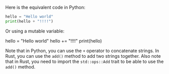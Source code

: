  Here is the equivalent code in Python:
```python
hello = "Hello world"
print(hello + "!!!!")
```
Or using a mutable variable:

hello = "Hello world"
hello += "!!!!"
print(hello)

Note that in Python, you can use the `+` operator to concatenate strings.
In Rust, you can use the `add()` method to add two strings together.
Also note that in Rust, you need to import the `std::ops::Add` trait to be able to use the `add()` method.
